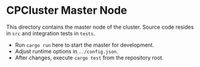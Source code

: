 # CPCluster Master Node

This directory contains the master node of the cluster. Source code resides in `src` and integration tests in `tests`.

- Run `cargo run` here to start the master for development.
- Adjust runtime options in `../config.json`.
- After changes, execute `cargo test` from the repository root.

